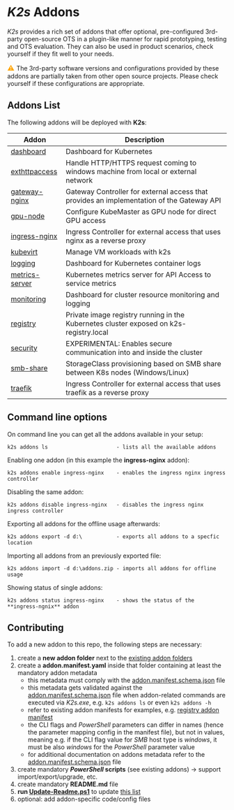 <!--
SPDX-FileCopyrightText: © 2023 Siemens Healthcare GmbH

SPDX-License-Identifier: MIT
-->

# *K2s* Addons
*K2s* provides a rich set of addons that offer optional, pre-configured 3rd-party open-source OTS in a plugin-like manner for rapid prototyping, testing and OTS evaluation. They can also be used in product scenarios, check yourself if they fit well to your needs.

<span style="color:orange;font-size:medium">**⚠** </span> The 3rd-party software versions and configurations provided by these addons are partially taken from other open source projects. Please check yourself if these configurations are appropriate.

## Addons List
The following addons will be deployed with **K2s**:

<!-- GENERATED! Use the script Update-Readme.ps1 to update the following section -->
<!-- addons-list-start -->
|Addon|Description|
|---|---|
| [dashboard](./dashboard/README.md) | Dashboard for Kubernetes | 
| [exthttpaccess](./exthttpaccess/README.md) | Handle HTTP/HTTPS request coming to windows machine from local or external network | 
| [gateway-nginx](./gateway-nginx/README.md) | Gateway Controller for external access that provides an implementation of the Gateway API | 
| [gpu-node](./gpu-node/README.md) | Configure KubeMaster as GPU node for direct GPU access | 
| [ingress-nginx](./ingress-nginx/README.md) | Ingress Controller for external access that uses nginx as a reverse proxy | 
| [kubevirt](./kubevirt/README.md) | Manage VM workloads with k2s | 
| [logging](./logging/README.md) | Dashboard for Kubernetes container logs | 
| [metrics-server](./metrics-server/README.md) | Kubernetes metrics server for API Access to service metrics | 
| [monitoring](./monitoring/README.md) | Dashboard for cluster resource monitoring and logging | 
| [registry](./registry/README.md) | Private image registry running in the Kubernetes cluster exposed on k2s-registry.local | 
| [security](./security/README.md) | EXPERIMENTAL: Enables secure communication into and inside the cluster | 
| [smb-share](./smb-share/README.md) | StorageClass provisioning based on SMB share between K8s nodes (Windows/Linux) | 
| [traefik](./traefik/README.md) | Ingress Controller for external access that uses traefik as a reverse proxy | 
<!-- addons-list-end -->

## Command line options

On command line you can get all the addons available in your setup:
```
k2s addons ls                      - lists all the available addons
```
Enabling one addon (in this example the **ingress-nginx** addon):
```
k2s addons enable ingress-nginx    - enables the ingress nginx ingress controller
```
Disabling the same addon:
```
k2s addons disable ingress-nginx   - disables the ingress nginx ingress controller
```
Exporting all addons for the offline usage afterwards:
```
k2s addons export -d d:\           - exports all addons to a specfic location 
```
Importing all addons from an previously exported file:
```
k2s addons import -d d:\addons.zip - imports all addons for offline usage 
```
Showing status of single addons:
```
k2s addons status ingress-nginx    - shows the status of the **ingress-ngnix** addon  
```

## Contributing
To add a new addon to this repo, the following steps are necessary:
1. create a **new addon folder** next to the [existing addon folders](./)
2. create a **addon.manifest.yaml** inside that folder containing at least the mandatory addon metadata
   - this metadata must comply with the [addon.manifest.schema.json](addon.manifest.schema.json) file
   - this metadata gets validated against the [addon.manifest.schema.json](addon.manifest.schema.json) file when addon-related commands are executed via *K2s.exe*, e.g. `k2s addons ls` or even `k2s addons -h`
   - refer to existing addon manifests for examples, e.g. [registry addon manifest](./registry/addon.manifest.yaml)
   - the CLI flags and *PowerShell* parameters can differ in names (hence the parameter mapping config in the manifest file), but not in values, meaning e.g. if the CLI flag value for *SMB* host type is *windows*, it must be also *windows* for the *PowerShell* parameter value
   - for additional documentation on addons metadata refer to the [addon.manifest.schema.json](addon.manifest.schema.json) file
3. create mandatory ***PowerShell* scripts** (see existing addons) -> support import/export/upgrade, etc.
4. create mandatory **README.md** file
5. **run [Update-Readme.ps1](./Update-Readme.ps1)** to update [this list](#addons-list)
6. optional: add addon-specific code/config files
